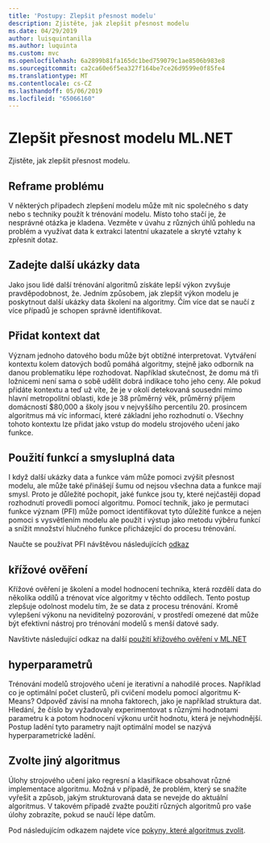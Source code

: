 ```yaml
---
title: 'Postupy: Zlepšit přesnost modelu'
description: Zjistěte, jak zlepšit přesnost modelu
ms.date: 04/29/2019
author: luisquintanilla
ms.author: luquinta
ms.custom: mvc
ms.openlocfilehash: 6a2899b81fa165dc1bed759079c1ae8506b983e8
ms.sourcegitcommit: ca2ca60e6f5ea327f164be7ce26d9599e0f85fe4
ms.translationtype: MT
ms.contentlocale: cs-CZ
ms.lasthandoff: 05/06/2019
ms.locfileid: "65066160"
---
```

# <a name="improve-mlnet-model-accuracy"></a>Zlepšit přesnost modelu ML.NET

Zjistěte, jak zlepšit přesnost modelu. 

## <a name="reframe-the-problem"></a>Reframe problému

V některých případech zlepšení modelu může mít nic společného s daty nebo s techniky použít k trénování modelu. Místo toho stačí je, že nesprávné otázka je kladena. Vezměte v úvahu z různých úhlů pohledu na problém a využívat data k extrakci latentní ukazatele a skryté vztahy k zpřesnit dotaz.

## <a name="provide-more-data-samples"></a>Zadejte další ukázky data

Jako jsou lidé další trénování algoritmů získáte lepší výkon zvyšuje pravděpodobnost, že. Jedním způsobem, jak zlepšit výkon modelu je poskytnout další ukázky data školení na algoritmy. Čím více dat se naučí z více případů je schopen správně identifikovat. 

## <a name="add-context-to-the-data"></a>Přidat kontext dat

Význam jednoho datového bodu může být obtížné interpretovat. Vytváření kontextu kolem datových bodů pomáhá algoritmy, stejně jako odborník na danou problematiku lépe rozhodovat. Například skutečnost, že domu má tři ložnicemi není sama o sobě udělit dobrá indikace toho jeho ceny. Ale pokud přidáte kontextu a teď už víte, že je v okolí detekovaná sousední mimo hlavní metropolitní oblasti, kde je 38 průměrný věk, průměrný příjem domácností $80,000 a školy jsou v nejvyššího percentilu 20. prosincem algoritmus má víc informací, které základní jeho rozhodnutí o. Všechny tohoto kontextu lze přidat jako vstup do modelu strojového učení jako funkce. 

## <a name="use-meaningful-data-and-features"></a>Použití funkcí a smysluplná data

I když další ukázky data a funkce vám může pomoci zvýšit přesnost modelu, ale může také přinášejí šumu od nejsou všechna data a funkce mají smysl. Proto je důležité pochopit, jaké funkce jsou ty, které nejčastěji dopad rozhodnutí provedli pomocí algoritmu. Pomocí technik, jako je permutaci funkce význam (PFI) může pomoct identifikovat tyto důležité funkce a nejen pomoci s vysvětlením modelu ale použít i výstup jako metodu výběru funkcí a snížit množství hlučného funkce přicházející do procesu trénování. 

Naučte se používat PFI návštěvou následujících [odkaz](../how-to-guides/explain-machine-learning-model-permutation-feature-importance-ml-net.md)

## <a name="cross-validation"></a>křížové ověření

Křížové ověření je školení a model hodnocení technika, která rozdělí data do několika oddílů a trénovat více algoritmy v těchto oddílech. Tento postup zlepšuje odolnost modelu tím, že se data z procesu trénování. Kromě vylepšení výkonu na neviditelný pozorování, v prostředí omezené dat může být efektivní nástroj pro trénování modelů s menší datové sady.

Navštivte následující odkaz na další [použití křížového ověření v ML.NET](../how-to-guides/train-machine-learning-model-cross-validation-ml-net.md)

## <a name="hyperparameter-tuning"></a>hyperparametrů

Trénování modelů strojového učení je iterativní a nahodilé proces. Například co je optimální počet clusterů, při cvičení modelu pomocí algoritmu K-Means? Odpověď závisí na mnoha faktorech, jako je například struktura dat. Hledání, že číslo by vyžadovaly experimentovat s různými hodnotami parametru k a potom hodnocení výkonu určit hodnotu, která je nejvhodnější. Postup ladění tyto parametry najít optimální model se nazývá hyperparametrické ladění. 

## <a name="choose-a-different-algorithm"></a>Zvolte jiný algoritmus

Úlohy strojového učení jako regresní a klasifikace obsahovat různé implementace algoritmu. Možná v případě, že problém, který se snažíte vyřešit a způsob, jakým strukturovaná data se nevejde do aktuální algoritmus. V takovém případě zvažte použití různých algoritmů pro vaše úlohy zobrazíte, pokud se naučí lépe datům. 

Pod následujícím odkazem najdete více [pokyny, které algoritmus zvolit](../how-to-choose-an-ml-net-algorithm.md). 
 
